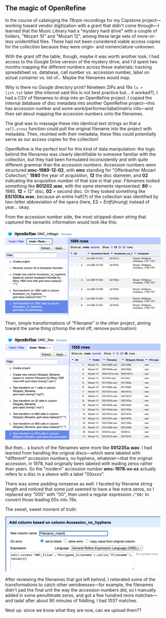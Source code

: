 ## The magic of OpenRefine

In the course of cataloging the 78rpm recordings for my Capstone project—working toward vendor digitization with a grant that didn't come through—I learned that the Music Library had a "mystery hard drive" with a couple of folders, "Mozart 10" and "Mozart 12", among these large sets of more-or-less unidentified files. These had not been considered viable access copies for the collection because they were origin- and nomenclature-unknown. 

With the grant off the table, though, maybe it was worth another look. I had access to the Google Drive version of the mystery drive, and I'd spent two months mapping the different numbers across these materials: tracking spreadsheet vs. database, call number vs. accession number, label on actual container vs. list of... Maybe the filenames would map.

Why is there no Google directory print? Nineteen ZIPs and 19x `ls > list.txt` later (the internet said this is not best practice but... it worked?), I had a CSV of filenames to drop into an OpenRefine project. I copied the internal database of disc metadata into another OpenRefine project—this has accession number and some work/performer/label/matrix info—and then set about mapping the accession numbers onto the filenames.

The goal was to massage these into identical text strings so that a `cell.cross` function could pull the original filename into the project with metadata. Then, reuinted with their metadata, these files could potentially serve as our access copies for the collection!

OpenRefine is the perfect tool for this kind of data manipulation: the logic behind the filenames was clearly identifiable to someone familiar with the collection, but they had been formulated inconsistently and with quite different grammar than the accession numbers. Accession numbers were structured **omc-1980-12-02**, with **omc** standing for "Offenbacher Mozart Collection," **1980** the year of acquisition, **12** the disc diameter, and **02** indicating the acquisition number of that size in that year. Filenames looked something like **801202.wav**, with the same elements represented: **80** = 1980, **12** = 12" disc, **02** = second disc. Or they looked something like **ES(10)8a.wav**, because an entire half(?) of the collection was identified by two-letter abbreviation of the opera (here, ES = _Entführung_) instead of year... okay.

From the accession number side, the most stripped-down string that captured the semantic information would look like this:

<img src="https://raw.githubusercontent.com/emdashemma/emdashemma.github.io/main/uploads/accession_trim.png" width="500">

Then, simple transformations of "Filename" in the other project, aiming toward the same thing (chomp the end off, remove punctuation):

<img src="https://raw.githubusercontent.com/emdashemma/emdashemma.github.io/main/uploads/filename_transformations.png" width="500">

But then... a bunch of the filenames were more like **001235a.wav**. I had learned from handling the original discs—which were labeled with \*different\* accession numbers, no hyphens, whatever—that the original accession, in 1978, had originally been labeled with leading zeros rather than years. So the "modern" accession number **omc-1978-xx-xx** actually refers to a disc in a sleeve with a label "00xxxx". 

There was some padding nonsense as well. I faceted by filename string length and noticed that some just seemed to have a few extra zeros, so I replaced any "000" with "00", then used a regular expression `/^00/` to convert those leading 00s into 78s.

The sweet, sweet moment of truth: 

<img src="https://raw.githubusercontent.com/emdashemma/emdashemma.github.io/main/uploads/cell_cross.png" width="500">

After reviewing the filenames that got left behind, I reiterated some of the transformations to catch other weirdnesses—for example, the filenames didn't pad the final unit the way the accession numbers did, so I manually added in some penultimate zeros, and got a few hundred more matches—and tada! after about 90 minutes of fiddling, I had 1037 matches. 

Next up: since we know what they are now, can we upload them?? 
  
